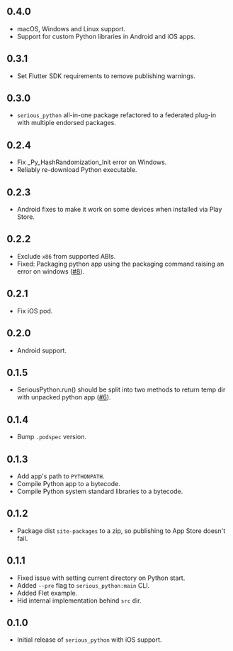 ## 0.4.0

* macOS, Windows and Linux support.
* Support for custom Python libraries in Android and iOS apps.

## 0.3.1

* Set Flutter SDK requirements to remove publishing warnings.

## 0.3.0

* `serious_python` all-in-one package refactored to a federated plug-in with multiple endorsed packages.

## 0.2.4

* Fix _Py_HashRandomization_Init error on Windows.
* Reliably re-download Python executable.

## 0.2.3

* Android fixes to make it work on some devices when installed via Play Store.

## 0.2.2

* Exclude `x86` from supported ABIs.
* Fixed: Packaging python app using the packaging command raising an error on windows ([#8](https://github.com/flet-dev/serious-python/issues/8)).

## 0.2.1

* Fix iOS pod.

## 0.2.0

* Android support.

## 0.1.5

* SeriousPython.run() should be split into two methods to return temp dir with unpacked python app ([#6](https://github.com/flet-dev/serious-python/issues/6)).

## 0.1.4

* Bump `.podspec` version.

## 0.1.3

* Add app's path to `PYTHONPATH`.
* Compile Python app to a bytecode.
* Compile Python system standard libraries to a bytecode.

## 0.1.2

* Package dist `site-packages` to a zip, so publishing to App Store doesn't fail.

## 0.1.1

* Fixed issue with setting current directory on Python start.
* Added `--pre` flag to `serious_python:main` CLI.
* Added Flet example.
* Hid internal implementation behind `src` dir.

## 0.1.0

* Initial release of `serious_python` with iOS support.